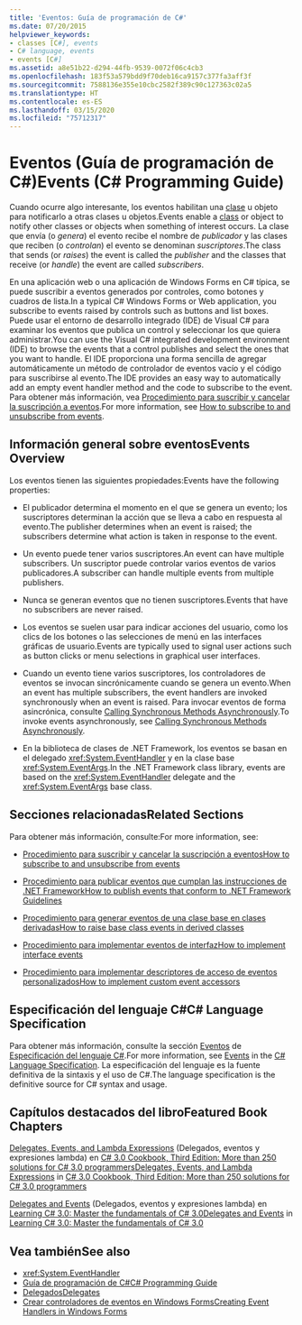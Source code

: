 ```yaml
---
title: 'Eventos: Guía de programación de C#'
ms.date: 07/20/2015
helpviewer_keywords:
- classes [C#], events
- C# language, events
- events [C#]
ms.assetid: a8e51b22-d294-44fb-9539-0072f06c4cb3
ms.openlocfilehash: 183f53a579bdd9f70deb16ca9157c377fa3aff3f
ms.sourcegitcommit: 7588136e355e10cbc2582f389c90c127363c02a5
ms.translationtype: HT
ms.contentlocale: es-ES
ms.lasthandoff: 03/15/2020
ms.locfileid: "75712317"
---
```

# <a name="events-c-programming-guide"></a><span data-ttu-id="bc478-102">Eventos (Guía de programación de C#)</span><span class="sxs-lookup"><span data-stu-id="bc478-102">Events (C# Programming Guide)</span></span>
<span data-ttu-id="bc478-103">Cuando ocurre algo interesante, los eventos habilitan una [clase](../../language-reference/keywords/class.md) u objeto para notificarlo a otras clases u objetos.</span><span class="sxs-lookup"><span data-stu-id="bc478-103">Events enable a [class](../../language-reference/keywords/class.md) or object to notify other classes or objects when something of interest occurs.</span></span> <span data-ttu-id="bc478-104">La clase que envía (o *genera*) el evento recibe el nombre de *publicador* y las clases que reciben (o *controlan*) el evento se denominan *suscriptores*.</span><span class="sxs-lookup"><span data-stu-id="bc478-104">The class that sends (or *raises*) the event is called the *publisher* and the classes that receive (or *handle*) the event are called *subscribers*.</span></span>  
  
<span data-ttu-id="bc478-105">En una aplicación web o una aplicación de Windows Forms en C# típica, se puede suscribir a eventos generados por controles, como botones y cuadros de lista.</span><span class="sxs-lookup"><span data-stu-id="bc478-105">In a typical C# Windows Forms or Web application, you subscribe to events raised by controls such as buttons and list boxes.</span></span> <span data-ttu-id="bc478-106">Puede usar el entorno de desarrollo integrado (IDE) de Visual C# para examinar los eventos que publica un control y seleccionar los que quiera administrar.</span><span class="sxs-lookup"><span data-stu-id="bc478-106">You can use the Visual C# integrated development environment (IDE) to browse the events that a control publishes and select the ones that you want to handle.</span></span> <span data-ttu-id="bc478-107">El IDE proporciona una forma sencilla de agregar automáticamente un método de controlador de eventos vacío y el código para suscribirse al evento.</span><span class="sxs-lookup"><span data-stu-id="bc478-107">The IDE provides an easy way to automatically add an empty event handler method and the code to subscribe to the event.</span></span> <span data-ttu-id="bc478-108">Para obtener más información, vea [Procedimiento para suscribir y cancelar la suscripción a eventos](./how-to-subscribe-to-and-unsubscribe-from-events.md).</span><span class="sxs-lookup"><span data-stu-id="bc478-108">For more information, see [How to subscribe to and unsubscribe from events](./how-to-subscribe-to-and-unsubscribe-from-events.md).</span></span>
  
## <a name="events-overview"></a><span data-ttu-id="bc478-109">Información general sobre eventos</span><span class="sxs-lookup"><span data-stu-id="bc478-109">Events Overview</span></span>  
 <span data-ttu-id="bc478-110">Los eventos tienen las siguientes propiedades:</span><span class="sxs-lookup"><span data-stu-id="bc478-110">Events have the following properties:</span></span>  
  
- <span data-ttu-id="bc478-111">El publicador determina el momento en el que se genera un evento; los suscriptores determinan la acción que se lleva a cabo en respuesta al evento.</span><span class="sxs-lookup"><span data-stu-id="bc478-111">The publisher determines when an event is raised; the subscribers determine what action is taken in response to the event.</span></span>  
  
- <span data-ttu-id="bc478-112">Un evento puede tener varios suscriptores.</span><span class="sxs-lookup"><span data-stu-id="bc478-112">An event can have multiple subscribers.</span></span> <span data-ttu-id="bc478-113">Un suscriptor puede controlar varios eventos de varios publicadores.</span><span class="sxs-lookup"><span data-stu-id="bc478-113">A subscriber can handle multiple events from multiple publishers.</span></span>  
  
- <span data-ttu-id="bc478-114">Nunca se generan eventos que no tienen suscriptores.</span><span class="sxs-lookup"><span data-stu-id="bc478-114">Events that have no subscribers are never raised.</span></span>  
  
- <span data-ttu-id="bc478-115">Los eventos se suelen usar para indicar acciones del usuario, como los clics de los botones o las selecciones de menú en las interfaces gráficas de usuario.</span><span class="sxs-lookup"><span data-stu-id="bc478-115">Events are typically used to signal user actions such as button clicks or menu selections in graphical user interfaces.</span></span>  
  
- <span data-ttu-id="bc478-116">Cuando un evento tiene varios suscriptores, los controladores de eventos se invocan sincrónicamente cuando se genera un evento.</span><span class="sxs-lookup"><span data-stu-id="bc478-116">When an event has multiple subscribers, the event handlers are invoked synchronously when an event is raised.</span></span> <span data-ttu-id="bc478-117">Para invocar eventos de forma asincrónica, consulte [Calling Synchronous Methods Asynchronously](../../../standard/asynchronous-programming-patterns/calling-synchronous-methods-asynchronously.md).</span><span class="sxs-lookup"><span data-stu-id="bc478-117">To invoke events asynchronously, see [Calling Synchronous Methods Asynchronously](../../../standard/asynchronous-programming-patterns/calling-synchronous-methods-asynchronously.md).</span></span>  
  
- <span data-ttu-id="bc478-118">En la biblioteca de clases de .NET Framework, los eventos se basan en el delegado <xref:System.EventHandler> y en la clase base <xref:System.EventArgs>.</span><span class="sxs-lookup"><span data-stu-id="bc478-118">In the .NET Framework class library, events are based on the <xref:System.EventHandler> delegate and the <xref:System.EventArgs> base class.</span></span>  
  
## <a name="related-sections"></a><span data-ttu-id="bc478-119">Secciones relacionadas</span><span class="sxs-lookup"><span data-stu-id="bc478-119">Related Sections</span></span>  
 <span data-ttu-id="bc478-120">Para obtener más información, consulte:</span><span class="sxs-lookup"><span data-stu-id="bc478-120">For more information, see:</span></span>  
  
- [<span data-ttu-id="bc478-121">Procedimiento para suscribir y cancelar la suscripción a eventos</span><span class="sxs-lookup"><span data-stu-id="bc478-121">How to subscribe to and unsubscribe from events</span></span>](./how-to-subscribe-to-and-unsubscribe-from-events.md)

- [<span data-ttu-id="bc478-122">Procedimiento para publicar eventos que cumplan las instrucciones de .NET Framework</span><span class="sxs-lookup"><span data-stu-id="bc478-122">How to publish events that conform to .NET Framework Guidelines</span></span>](./how-to-publish-events-that-conform-to-net-framework-guidelines.md)

- [<span data-ttu-id="bc478-123">Procedimiento para generar eventos de una clase base en clases derivadas</span><span class="sxs-lookup"><span data-stu-id="bc478-123">How to raise base class events in derived classes</span></span>](./how-to-raise-base-class-events-in-derived-classes.md)

- [<span data-ttu-id="bc478-124">Procedimiento para implementar eventos de interfaz</span><span class="sxs-lookup"><span data-stu-id="bc478-124">How to implement interface events</span></span>](./how-to-implement-interface-events.md)

- [<span data-ttu-id="bc478-125">Procedimiento para implementar descriptores de acceso de eventos personalizados</span><span class="sxs-lookup"><span data-stu-id="bc478-125">How to implement custom event accessors</span></span>](./how-to-implement-custom-event-accessors.md)

## <a name="c-language-specification"></a><span data-ttu-id="bc478-126">Especificación del lenguaje C#</span><span class="sxs-lookup"><span data-stu-id="bc478-126">C# Language Specification</span></span>  

<span data-ttu-id="bc478-127">Para obtener más información, consulte la sección [Eventos](~/_csharplang/spec/classes.md#events) de [Especificación del lenguaje C#](/dotnet/csharp/language-reference/language-specification/introduction).</span><span class="sxs-lookup"><span data-stu-id="bc478-127">For more information, see [Events](~/_csharplang/spec/classes.md#events) in the [C# Language Specification](/dotnet/csharp/language-reference/language-specification/introduction).</span></span> <span data-ttu-id="bc478-128">La especificación del lenguaje es la fuente definitiva de la sintaxis y el uso de C#.</span><span class="sxs-lookup"><span data-stu-id="bc478-128">The language specification is the definitive source for C# syntax and usage.</span></span>
  
## <a name="featured-book-chapters"></a><span data-ttu-id="bc478-129">Capítulos destacados del libro</span><span class="sxs-lookup"><span data-stu-id="bc478-129">Featured Book Chapters</span></span>  
 <span data-ttu-id="bc478-130">[Delegates, Events, and Lambda Expressions](https://docs.microsoft.com/previous-versions/visualstudio/visual-studio-2008/ff518994%28v=orm.10%29) (Delegados, eventos y expresiones lambda) en [C# 3.0 Cookbook, Third Edition: More than 250 solutions for C# 3.0 programmers](https://docs.microsoft.com/previous-versions/visualstudio/visual-studio-2008/ff518995%28v=orm.10%29)</span><span class="sxs-lookup"><span data-stu-id="bc478-130">[Delegates, Events, and Lambda Expressions](https://docs.microsoft.com/previous-versions/visualstudio/visual-studio-2008/ff518994%28v=orm.10%29) in [C# 3.0 Cookbook, Third Edition: More than 250 solutions for C# 3.0 programmers](https://docs.microsoft.com/previous-versions/visualstudio/visual-studio-2008/ff518995%28v=orm.10%29)</span></span>  
  
 <span data-ttu-id="bc478-131">[Delegates and Events](https://docs.microsoft.com/previous-versions/visualstudio/visual-studio-2008/ff652490%28v=orm.10%29) (Delegados, eventos y expresiones lambda) en [Learning C# 3.0: Master the fundamentals of C# 3.0](https://docs.microsoft.com/previous-versions/visualstudio/visual-studio-2008/ff652493%28v=orm.10%29)</span><span class="sxs-lookup"><span data-stu-id="bc478-131">[Delegates and Events](https://docs.microsoft.com/previous-versions/visualstudio/visual-studio-2008/ff652490%28v=orm.10%29) in [Learning C# 3.0: Master the fundamentals of C# 3.0](https://docs.microsoft.com/previous-versions/visualstudio/visual-studio-2008/ff652493%28v=orm.10%29)</span></span>  
  
## <a name="see-also"></a><span data-ttu-id="bc478-132">Vea también</span><span class="sxs-lookup"><span data-stu-id="bc478-132">See also</span></span>

- <xref:System.EventHandler>
- [<span data-ttu-id="bc478-133">Guía de programación de C#</span><span class="sxs-lookup"><span data-stu-id="bc478-133">C# Programming Guide</span></span>](../index.md)
- [<span data-ttu-id="bc478-134">Delegados</span><span class="sxs-lookup"><span data-stu-id="bc478-134">Delegates</span></span>](../delegates/index.md)
- [<span data-ttu-id="bc478-135">Crear controladores de eventos en Windows Forms</span><span class="sxs-lookup"><span data-stu-id="bc478-135">Creating Event Handlers in Windows Forms</span></span>](../../../framework/winforms/creating-event-handlers-in-windows-forms.md)
